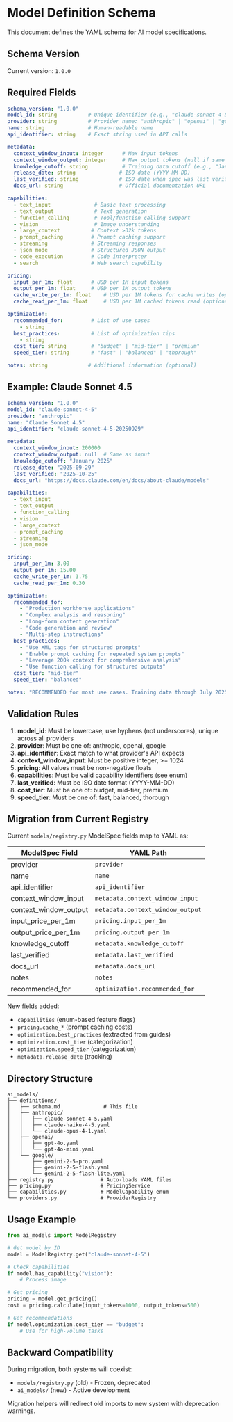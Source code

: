 # Model Definition Schema

This document defines the YAML schema for AI model specifications.

## Schema Version

Current version: `1.0.0`

## Required Fields

```yaml
schema_version: "1.0.0"
model_id: string          # Unique identifier (e.g., "claude-sonnet-4-5")
provider: string          # Provider name: "anthropic" | "openai" | "google"
name: string              # Human-readable name
api_identifier: string    # Exact string used in API calls

metadata:
  context_window_input: integer      # Max input tokens
  context_window_output: integer     # Max output tokens (null if same as input)
  knowledge_cutoff: string           # Training data cutoff (e.g., "January 2025")
  release_date: string              # ISO date (YYYY-MM-DD)
  last_verified: string             # ISO date when spec was last verified
  docs_url: string                  # Official documentation URL

capabilities:
  - text_input              # Basic text processing
  - text_output             # Text generation
  - function_calling        # Tool/function calling support
  - vision                  # Image understanding
  - large_context          # Context >32k tokens
  - prompt_caching         # Prompt caching support
  - streaming              # Streaming responses
  - json_mode              # Structured JSON output
  - code_execution         # Code interpreter
  - search                 # Web search capability

pricing:
  input_per_1m: float      # USD per 1M input tokens
  output_per_1m: float     # USD per 1M output tokens
  cache_write_per_1m: float    # USD per 1M tokens for cache writes (optional)
  cache_read_per_1m: float     # USD per 1M cached tokens read (optional)

optimization:
  recommended_for:         # List of use cases
    - string
  best_practices:          # List of optimization tips
    - string
  cost_tier: string        # "budget" | "mid-tier" | "premium"
  speed_tier: string       # "fast" | "balanced" | "thorough"

notes: string             # Additional information (optional)
```

## Example: Claude Sonnet 4.5

```yaml
schema_version: "1.0.0"
model_id: "claude-sonnet-4-5"
provider: "anthropic"
name: "Claude Sonnet 4.5"
api_identifier: "claude-sonnet-4-5-20250929"

metadata:
  context_window_input: 200000
  context_window_output: null  # Same as input
  knowledge_cutoff: "January 2025"
  release_date: "2025-09-29"
  last_verified: "2025-10-25"
  docs_url: "https://docs.claude.com/en/docs/about-claude/models"

capabilities:
  - text_input
  - text_output
  - function_calling
  - vision
  - large_context
  - prompt_caching
  - streaming
  - json_mode

pricing:
  input_per_1m: 3.00
  output_per_1m: 15.00
  cache_write_per_1m: 3.75
  cache_read_per_1m: 0.30

optimization:
  recommended_for:
    - "Production workhorse applications"
    - "Complex analysis and reasoning"
    - "Long-form content generation"
    - "Code generation and review"
    - "Multi-step instructions"
  best_practices:
    - "Use XML tags for structured prompts"
    - "Enable prompt caching for repeated system prompts"
    - "Leverage 200k context for comprehensive analysis"
    - "Use function calling for structured outputs"
  cost_tier: "mid-tier"
  speed_tier: "balanced"

notes: "RECOMMENDED for most use cases. Training data through July 2025. Extended context window (1M tokens) in beta."
```

## Validation Rules

1. **model_id**: Must be lowercase, use hyphens (not underscores), unique across all providers
2. **provider**: Must be one of: anthropic, openai, google
3. **api_identifier**: Exact match to what provider's API expects
4. **context_window_input**: Must be positive integer, >= 1024
5. **pricing**: All values must be non-negative floats
6. **capabilities**: Must be valid capability identifiers (see enum)
7. **last_verified**: Must be ISO date format (YYYY-MM-DD)
8. **cost_tier**: Must be one of: budget, mid-tier, premium
9. **speed_tier**: Must be one of: fast, balanced, thorough

## Migration from Current Registry

Current `models/registry.py` ModelSpec fields map to YAML as:

| ModelSpec Field | YAML Path |
|----------------|-----------|
| provider | `provider` |
| name | `name` |
| api_identifier | `api_identifier` |
| context_window_input | `metadata.context_window_input` |
| context_window_output | `metadata.context_window_output` |
| input_price_per_1m | `pricing.input_per_1m` |
| output_price_per_1m | `pricing.output_per_1m` |
| knowledge_cutoff | `metadata.knowledge_cutoff` |
| last_verified | `metadata.last_verified` |
| docs_url | `metadata.docs_url` |
| notes | `notes` |
| recommended_for | `optimization.recommended_for` |

New fields added:
- `capabilities` (enum-based feature flags)
- `pricing.cache_*` (prompt caching costs)
- `optimization.best_practices` (extracted from guides)
- `optimization.cost_tier` (categorization)
- `optimization.speed_tier` (categorization)
- `metadata.release_date` (tracking)

## Directory Structure

```
ai_models/
├── definitions/
│   ├── schema.md              # This file
│   ├── anthropic/
│   │   ├── claude-sonnet-4-5.yaml
│   │   ├── claude-haiku-4-5.yaml
│   │   └── claude-opus-4-1.yaml
│   ├── openai/
│   │   ├── gpt-4o.yaml
│   │   └── gpt-4o-mini.yaml
│   └── google/
│       ├── gemini-2-5-pro.yaml
│       ├── gemini-2-5-flash.yaml
│       └── gemini-2-5-flash-lite.yaml
├── registry.py               # Auto-loads YAML files
├── pricing.py                # PricingService
├── capabilities.py           # ModelCapability enum
└── providers.py              # ProviderRegistry
```

## Usage Example

```python
from ai_models import ModelRegistry

# Get model by ID
model = ModelRegistry.get("claude-sonnet-4-5")

# Check capabilities
if model.has_capability("vision"):
    # Process image

# Get pricing
pricing = model.get_pricing()
cost = pricing.calculate(input_tokens=1000, output_tokens=500)

# Get recommendations
if model.optimization.cost_tier == "budget":
    # Use for high-volume tasks
```

## Backward Compatibility

During migration, both systems will coexist:
- `models/registry.py` (old) - Frozen, deprecated
- `ai_models/` (new) - Active development

Migration helpers will redirect old imports to new system with deprecation warnings.
